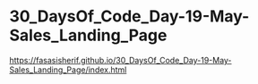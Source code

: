 # 30_DaysOf_Code_Day-19-May-Sales_Landing_Page
https://fasasisherif.github.io/30_DaysOf_Code_Day-19-May-Sales_Landing_Page/index.html
